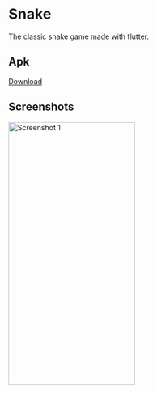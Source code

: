 # Snake
The classic snake game made with flutter.

## Apk
[Download](https://github.com/HeckCodes/snake/blob/master/snake.apk)

## Screenshots
<img src="https://user-images.githubusercontent.com/68272208/137589668-0eb56fd3-5ba6-4533-b09c-022006622f75.jpg" alt="Screenshot 1" width=250 height=520>
